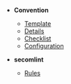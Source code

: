 


- **Convention**

  - [Template](convention.md)
  - [Details](fields.md)
  - [Checklist](checklist.md)
  - [Configuration](config.md)

- **secomlint**

  - [Rules](secomlint-rules.md)
